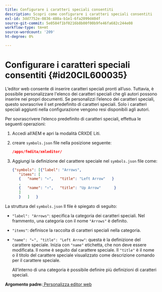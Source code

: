 ```yaml
---
title: Configurare i caratteri speciali consentiti
description: Scopri come configurare i caratteri speciali consentiti
exl-id: 3dd7752e-0836-480a-b1e1-6fa2099d404f
source-git-commit: 5e0584f1bf0216b8b00f00b9fe46fa682c244e08
workflow-type: tm+mt
source-wordcount: '209'
ht-degree: 0%

---
```


# Configurare i caratteri speciali consentiti {#id20CIL600035}

L’editor web consente di inserire caratteri speciali pronti all’uso. Tuttavia, è possibile personalizzare l&#39;elenco dei caratteri speciali che gli autori possono inserire nei propri documenti. Se personalizzi l’elenco dei caratteri speciali, questo sovrascrive il set predefinito di caratteri speciali. Solo i caratteri speciali aggiunti nella configurazione vengono resi disponibili agli autori.

Per sovrascrivere l’elenco predefinito di caratteri speciali, effettua le seguenti operazioni:

1. Accedi all’AEM e apri la modalità CRXDE Liti.

1. creare `symbols.json` file nella posizione seguente:

   ```json
   /apps/fmdita/xmleditor/
   ```

1. Aggiungi la definizione del carattere speciale nel `symbols.json` file come:

   ```json
   {"symbols": [{"label": "Arrows",
      "items": [
      {   "name": "←",   "title": "Left Arrow"   } 
      ,   
      {   "name": "↑",   "title": "Up Arrow"      } 
      ]   
      }   ]   }
   ```


La struttura del `symbols.json` Il file è spiegato di seguito:

- `"label": "Arrows"`: specifica la categoria dei caratteri speciali. Nel frammento, una categoria con il nome `"Arrows"` è definito.
- `"items"`: definisce la raccolta di caratteri speciali nella categoria.
- `"name": "←", "title": "Left Arrow"`: questa è la definizione del carattere speciale. Inizia con `"name"` etichetta, che non deve essere modificata. Il nome è seguito dal carattere speciale. Il `"title"` è il nome o il titolo del carattere speciale visualizzato come descrizione comando per il carattere speciale.

  All’interno di una categoria è possibile definire più definizioni di caratteri speciali.


**Argomento padre:**[ Personalizza editor web](conf-web-editor.md)
